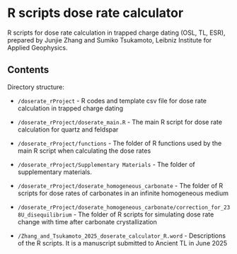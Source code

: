# R scripts dose rate calculator

R scripts for dose rate calculation in trapped charge dating (OSL, TL, ESR), prepared by Junjie Zhang and Sumiko Tsukamoto, Leibniz Institute for Applied Geophysics.

## Contents

Directory structure:
* `/doserate_rProject` - R codes and template csv file for dose rate calculation in trapped charge dating

* `/doserate_rProject/doserate_main.R` - The main R script for dose rate calculation for quartz and feldspar

* `/doserate_rProject/functions` - The folder of R functions used by the main R script when calculating the dose rates
 
* `/doserate_rProject/Supplementary Materials` - The folder of supplementary materials.
 
* `/doserate_rProject/doserate_homogeneous_carbonate` - The folder of R scripts for dose rates of carbonates in an infinite homogeneous medium
 
* `/doserate_rProject/doserate_homogeneous_carbonate/correction_for_238U_disequilibrium` - The folder of R scripts for simulating dose rate change with time after carbonate crystallization
 
* `/Zhang_and_Tsukamoto_2025_doserate_calculator_R.word` - Descriptions of the R scripts. It is a manuscript submitted to Ancient TL in June 2025

